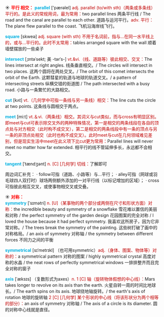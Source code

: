 ☀ <font color="red">**平行 相交：**</font>
<font color="sky blue">**parallel**</font> ['pærəlel] 
<font color="#c00000">adj. parallel (to/with sth)（两条或多条线）平行的。是此义的常规用词，最为常用：</font>two parallel lines 两条平行线 / The road and the canal are parallel to each other. 道路与运河平行。<font color="#c00000">adv. 平行：</font>The plane flew parallel to the coast. 飞机沿海岸线飞行。

<font color="sky blue">**square**</font> [skweə] 
<font color="#c00000">adj. square (with sth) 不用于名词前，指与…在同一水平线上的，或与…平行的。此时不太常用：</font>tables arranged square with the wall 顺着墙壁摆放的一些桌子
           
<font color="sky blue">**intersect**</font> [ˌɪntəˈsekt; 美 -tərˈs-]
<font color="#c00000">vt.&vi.（线、道路等）彼此相交、交叉：</font>The lines intersect at right angles. 线条垂直相交。/ The circles will intersect in two places. 这两个圆将在两处交叉。/ The orbit of this comet intersects the orbit of the Earth. 这颗彗星的轨道与地球的轨道交叉。/ a pattern of intersecting streets 纵横交错的街道图 / The path intersected with a busy road. 小路与一条繁忙的大路相交。

<font color="sky blue">**cut**</font> [kʌt] 
<font color="#c00000">vt.（几何学中可指一条线与另一条线）相交：</font>The line cuts the circle at two points. 这条线与圆相交于两点。

<font color="sky blue">**meet**</font> [mi:t] 
<font color="#c00000">vt.＆vi.（两条线）相交。其词义与cut类似，而与cross有明显区别。即meet与cut可表示除交叉外的两种特殊情况，第一是相交的两条线段在各自的顶点处与对方相交（此时构不成交叉），第二是相交的两条线段中有一条的顶点与另一条的非顶点处相交（此时也构不成交叉）。此时meet与cut在几何领域难见差别，但是现实生活中meet在此义项下比cut更为常用：</font>Parallel lines will never meet no matter how far extended. 相平行的线不管延伸多长，永远都不会相交。
           
<font color="sky blue">**tangent**</font> [ˈtændʒənt]
<font color="#c00000">n. [C] [几何学] 切线：</font>了解即可
          
周边词汇补充：
· follow可指（道路、小路等）与…平行；
· alley可指（网球或羽毛球四人双打时）球场两侧额外添加的一对平行线（以标记增加的区域）；
· cross可指彼此相互交叉，或使事物相交叉或交叠。

☀ <font color="red">**对称：**</font>         
<font color="sky blue">**symmetry**</font> [ˈsɪmətri]
<font color="#c00000">n. [U]（某事物的两个部分或两侧在尺寸和形状方面）对称：</font>the incredible beauty and symmetry of a snowflake 雪花难以置信的美丽和对称 / the perfect symmetry of the garden design 花园图案的完全对称 / I loved the house because it had perfect symmetry. 我喜欢这所房子，因为它非常对称。/ The trees break the symmetry of the painting. 这些树打破了画中的对称格局。/ an axis of symmetry 对称轴 / the symmetry between different forces 不同力之间的平衡
          
<font color="sky blue">**symmetrical**</font> [sɪˈmetrɪkl]
（也可用symmetric）<font color="#c00000">adj.（身体、图案、物体等）对称的：</font>a symmetrical pattern 对称的图案 / highly symmetrical crystal 高度对称的水晶 / the neat rows of perfectly symmetrical windows 一排排整齐而且完全对称的窗子

<font color="sky blue">**axis**</font> [ˈæksɪs]
（复数形式为axes）<font color="#c00000">n. 1 [C] 轴（旋转物体假想的中心线）：</font>Mars takes longer to revolve on its axis than the earth. 火星自转一周的时间比地球长。/ The earth spins on its axis. 地球绕地轴旋转。/ the earth's axis of rotation 地球的旋转轴 <font color="#c00000">2 [C] [几何学] 某个形状的中心线（将该形状分为两个相等的部分）：</font>an axis of symmetry 对称轴 / The axis of a circle is its diameter. 圆的对称中心线就是直径。



